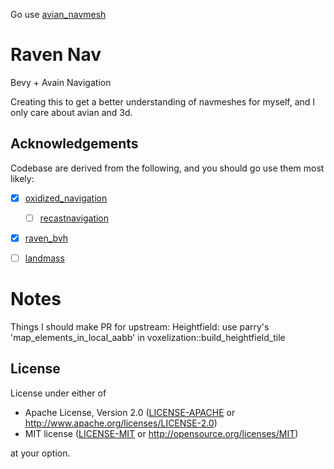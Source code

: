 Go use [avian_navmesh](hhttps://github.com/janhohenheim/avian_navmesh)

# Raven Nav

Bevy + Avain Navigation

Creating this to get a better understanding of navmeshes for myself, and I only care about avian and 3d.

## Acknowledgements

Codebase are derived from the following, and you should go use them most likely:

- [x] [oxidized_navigation](https://github.com/TheGrimsey/oxidized_navigation)
  - [ ] [recastnavigation](https://github.com/recastnavigation/recastnavigation/)
- [x] [raven_bvh](https://github.com/slyedoc/raven_bvh)
- [ ] [landmass](https://github.com/andriyDev/landmass)


# Notes

Things I should make PR for upstream:
  Heightfield: use parry's 'map_elements_in_local_aabb' in voxelization::build_heightfield_tile  
## License

License under either of

* Apache License, Version 2.0 ([LICENSE-APACHE](LICENSE-APACHE) or <http://www.apache.org/licenses/LICENSE-2.0>)
* MIT license ([LICENSE-MIT](LICENSE-MIT) or <http://opensource.org/licenses/MIT>)

at your option.
